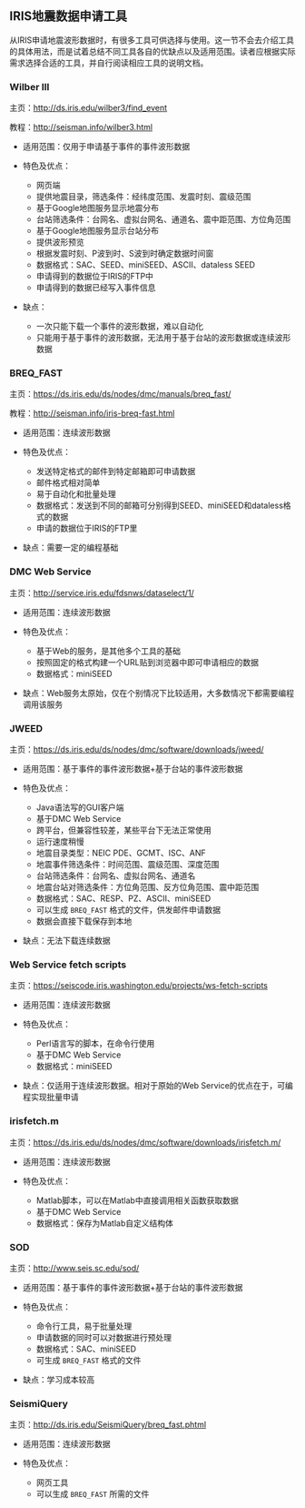 ## IRIS地震数据申请工具

从IRIS申请地震波形数据时，有很多工具可供选择与使用。这一节不会去介绍工具
的具体用法，而是试着总结不同工具各自的优缺点以及适用范围。读者应根据实际
需求选择合适的工具，并自行阅读相应工具的说明文档。

### Wilber III

主页：<http://ds.iris.edu/wilber3/find_event>

教程：<http://seisman.info/wilber3.html>

-   适用范围：仅用于申请基于事件的事件波形数据
-   特色及优点：

    -   网页端
    -   提供地震目录，筛选条件：经纬度范围、发震时刻、震级范围
    -   基于Google地图服务显示地震分布
    -   台站筛选条件：台网名、虚拟台网名、通道名、震中距范围、方位角范围
    -   基于Google地图服务显示台站分布
    -   提供波形预览
    -   根据发震时刻、P波到时、S波到时确定数据时间窗
    -   数据格式：SAC、SEED、miniSEED、ASCII、dataless SEED
    -   申请得到的数据位于IRIS的FTP中
    -   申请得到的数据已经写入事件信息

-   缺点：

    -   一次只能下载一个事件的波形数据，难以自动化
    -   只能用于基于事件的波形数据，无法用于基于台站的波形数据或连续波形数据

### BREQ\_FAST

主页：<https://ds.iris.edu/ds/nodes/dmc/manuals/breq_fast/>

教程：<http://seisman.info/iris-breq-fast.html>

-   适用范围：连续波形数据
-   特色及优点：

    -   发送特定格式的邮件到特定邮箱即可申请数据
    -   邮件格式相对简单
    -   易于自动化和批量处理
    -   数据格式：发送到不同的邮箱可分别得到SEED、miniSEED和dataless格式的数据
    -   申请的数据位于IRIS的FTP里

-   缺点：需要一定的编程基础

### DMC Web Service

主页：<http://service.iris.edu/fdsnws/dataselect/1/>

-   适用范围：连续波形数据
-   特色及优点：

    -   基于Web的服务，是其他多个工具的基础
    -   按照固定的格式构建一个URL贴到浏览器中即可申请相应的数据
    -   数据格式：miniSEED

-   缺点：Web服务太原始，仅在个别情况下比较适用，大多数情况下都需要编程调用该服务

### JWEED

主页：<https://ds.iris.edu/ds/nodes/dmc/software/downloads/jweed/>

-   适用范围：基于事件的事件波形数据+基于台站的事件波形数据
-   特色及优点：

    -   Java语法写的GUI客户端
    -   基于DMC Web Service
    -   跨平台，但兼容性较差，某些平台下无法正常使用
    -   运行速度稍慢
    -   地震目录类型：NEIC PDE、GCMT、ISC、ANF
    -   地震事件筛选条件：时间范围、震级范围、深度范围
    -   台站筛选条件：台网名、虚拟台网名、通道名
    -   地震台站对筛选条件：方位角范围、反方位角范围、震中距范围
    -   数据格式：SAC、RESP、PZ、ASCII、miniSEED
    -   可以生成 `BREQ_FAST` 格式的文件，供发邮件申请数据
    -   数据会直接下载保存到本地

-   缺点：无法下载连续数据

### Web Service fetch scripts

主页：<https://seiscode.iris.washington.edu/projects/ws-fetch-scripts>

-   适用范围：连续波形数据
-   特色及优点：

    -   Perl语言写的脚本，在命令行使用
    -   基于DMC Web Service
    -   数据格式：miniSEED

-   缺点：仅适用于连续波形数据。相对于原始的Web Service的优点在于，可编程实现批量申请

### irisfetch.m

主页：<https://ds.iris.edu/ds/nodes/dmc/software/downloads/irisfetch.m/>

-   适用范围：连续波形数据
-   特色及优点：

    -   Matlab脚本，可以在Matlab中直接调用相关函数获取数据
    -   基于DMC Web Service
    -   数据格式：保存为Matlab自定义结构体

### SOD

主页：<http://www.seis.sc.edu/sod/>

-   适用范围：基于事件的事件波形数据+基于台站的事件波形数据
-   特色及优点：

    -   命令行工具，易于批量处理
    -   申请数据的同时可以对数据进行预处理
    -   数据格式：SAC、miniSEED
    -   可生成 `BREQ_FAST` 格式的文件

-   缺点：学习成本较高

### SeismiQuery

主页：<http://ds.iris.edu/SeismiQuery/breq_fast.phtml>

-   适用范围：连续波形数据
-   特色及优点：

    -   网页工具
    -   可以生成 `BREQ_FAST` 所需的文件
